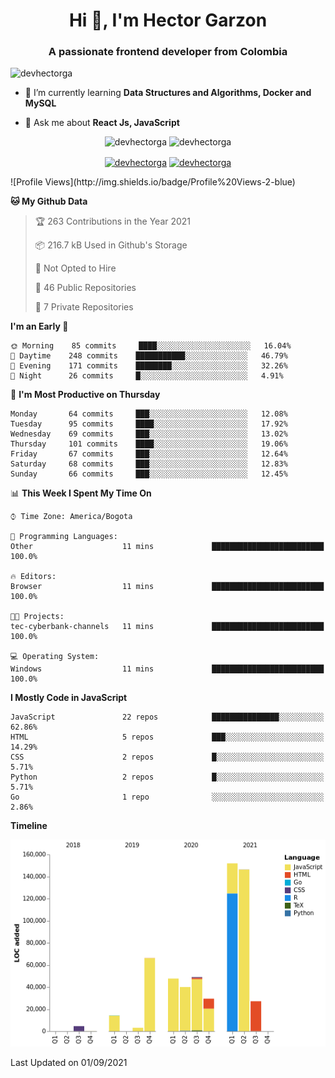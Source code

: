 <h1 align="center">Hi 👋, I'm Hector Garzon</h1>
<h3 align="center">A passionate frontend developer from Colombia</h3>

<p align="left"> <img src="https://komarev.com/ghpvc/?username=devhectorga" alt="devhectorga" /> </p>

- 🌱 I’m currently learning **Data Structures and Algorithms, Docker and MySQL**

- 💬 Ask me about **React Js, JavaScript**

<p align="center"> <img src="https://github-readme-stats.vercel.app/api?username=devhectorga&count_private=true&show_icons=true" alt="devhectorga" /> <img src="https://github-readme-stats.vercel.app/api/top-langs/?username=devhectorga&layout=compact" alt="devhectorga" /></p>

<p align="center">
<a href="https://twitter.com/devhectorga" target="blank"><img align="center" src="https://cdn.jsdelivr.net/npm/simple-icons@3.0.1/icons/twitter.svg" alt="devhectorga" height="20" width="20" /></a>
<a href="https://linkedin.com/in/devhectorga" target="blank"><img align="center" src="https://cdn.jsdelivr.net/npm/simple-icons@3.0.1/icons/linkedin.svg" alt="devhectorga" height="20" width="20" /></a>
</p>
<!--START_SECTION:waka-->
![Profile Views](http://img.shields.io/badge/Profile%20Views-2-blue)

**🐱 My Github Data** 

> 🏆 263 Contributions in the Year 2021
 > 
> 📦 216.7 kB Used in Github's Storage 
 > 
> 🚫 Not Opted to Hire
 > 
> 📜 46 Public Repositories 
 > 
> 🔑 7 Private Repositories  
 > 
**I'm an Early 🐤** 

```text
🌞 Morning    85 commits     ████░░░░░░░░░░░░░░░░░░░░░   16.04% 
🌆 Daytime    248 commits    ███████████░░░░░░░░░░░░░░   46.79% 
🌃 Evening    171 commits    ████████░░░░░░░░░░░░░░░░░   32.26% 
🌙 Night      26 commits     █░░░░░░░░░░░░░░░░░░░░░░░░   4.91%

```
📅 **I'm Most Productive on Thursday** 

```text
Monday       64 commits     ███░░░░░░░░░░░░░░░░░░░░░░   12.08% 
Tuesday      95 commits     ████░░░░░░░░░░░░░░░░░░░░░   17.92% 
Wednesday    69 commits     ███░░░░░░░░░░░░░░░░░░░░░░   13.02% 
Thursday     101 commits    ████░░░░░░░░░░░░░░░░░░░░░   19.06% 
Friday       67 commits     ███░░░░░░░░░░░░░░░░░░░░░░   12.64% 
Saturday     68 commits     ███░░░░░░░░░░░░░░░░░░░░░░   12.83% 
Sunday       66 commits     ███░░░░░░░░░░░░░░░░░░░░░░   12.45%

```


📊 **This Week I Spent My Time On** 

```text
⌚︎ Time Zone: America/Bogota

💬 Programming Languages: 
Other                    11 mins             █████████████████████████   100.0%

🔥 Editors: 
Browser                  11 mins             █████████████████████████   100.0%

🐱‍💻 Projects: 
tec-cyberbank-channels   11 mins             █████████████████████████   100.0%

💻 Operating System: 
Windows                  11 mins             █████████████████████████   100.0%

```

**I Mostly Code in JavaScript** 

```text
JavaScript               22 repos            ███████████████░░░░░░░░░░   62.86% 
HTML                     5 repos             ███░░░░░░░░░░░░░░░░░░░░░░   14.29% 
CSS                      2 repos             █░░░░░░░░░░░░░░░░░░░░░░░░   5.71% 
Python                   2 repos             █░░░░░░░░░░░░░░░░░░░░░░░░   5.71% 
Go                       1 repo              ░░░░░░░░░░░░░░░░░░░░░░░░░   2.86%

```


**Timeline**

![Chart not found](https://raw.githubusercontent.com/devHectorGa/devHectorGa/master/charts/bar_graph.png) 


 Last Updated on 01/09/2021
<!--END_SECTION:waka-->
